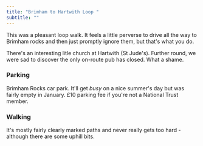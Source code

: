 ```yaml
---
title: "Brimham to Hartwith Loop "
subtitle: ""
--- 
```


This was a pleasant loop walk. It feels a little perverse to drive all the way to Brimham rocks and then just promptly ignore them, but that's what you do.

There's an interesting litle church at Hartwith (St Jude's). Further round, we were sad to discover the only on-route pub has closed. What a shame.

### Parking 
Brimham Rocks car park. It'll get _busy_ on a nice summer's day but was fairly empty in January. £10 parking fee if you're not a National Trust member. 

### Walking
It's mostly fairly clearly marked paths and never really gets too hard - although there are some uphill bits. 
